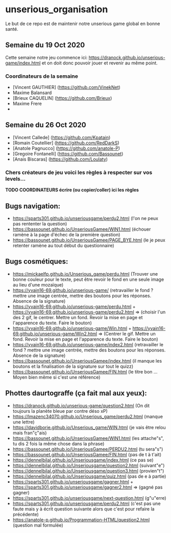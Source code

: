 # unserious_organisation

Le but de ce repo est de maintenir notre unserious game global en bonne santé.

## Semaine du 19 Oct 2020
Cette semaine notre jeu commence ici: https://dranock.github.io/unserious-game/index.html et on doit donc pouvoir jouer et revenir au même point.

### Coordinateurs de la semaine

* [Vincent GAUTHIER] (https://github.com/VinekNet)
* Maxime Balansard
* [Brieux CAQUELIN] (https://github.com/Brieux)
* Maxime Frere
* 

## Semaine du 26 Oct 2020

* [Vincent Callede] (https://github.com/Kpatain)
* [Romain Coutellier] (https://github.com/RedDarkS)
* [Anatole Pagnucco] (https://github.com/anatole-P)
* [Gregoire Fontanelli] (https://github.com/Bassounet)
* [Anais Biscaras] (https://github.com/Loulaty)

### Chers créateurs de jeu voici les règles à respecter sur vos levels...

**TODO COORDINATEURS écrire (ou copier/coller) ici les règles**

## Bugs navigation:
- https://sparts301.github.io/unseriousgame/perdu2.html (l'on ne peux pas rententer la question)
- https://bassounet.github.io/UnseriousGamee/WIN1.html (échouer ramène à la page d'échec de la première question)
- https://bassounet.github.io/UnseriousGamee/PAGE_BYE.html (le je peux retenter ramène au tout début du questionnaire)

## Bugs cosmétiques:
- https://mickaelfp.github.io/Unserious_game/perdu.html (Trouver une bonne couleur pour le texte, peut être revoir le fond en une seule image au lieu d'une mozaïque)
- https://yvain16-69.github.io/unserious-game/ (retravailler le fond ? mettre une image centrée, mettre des boutons pour les réponses. Absence de la signature)
- https://yvain16-69.github.io/unserious-game/perdu.html
  +
  https://yvain16-69.github.io/unserious-game/perdu2.html
  => (choisir l'un des 2 gif, le centrer. Mettre un fond. Revoir la mise en page et l'apparence du texte. Faire le bouton)
- https://yvain16-69.github.io/unserious-game/Win.html
  +
  https://yvain16-69.github.io/unserious-game/Win2.html
  => (Centrer le gif. Mettre un fond. Revoir la mise en page et l'apparence du texte. Faire le bouton)
- https://yvain16-69.github.io/unserious-game/index2.html (retravailler le fond ? mettre une image centrée, mettre des boutons pour les réponses. Absence de la signature)
- https://bassounet.github.io/UnseriousGamee/index.html (il manque les boutons et la finalisation de la signature sur tout le quizz)
- https://bassounet.github.io/UnseriousGamee/FIN.html (le titre bon ... Moyen bien même si c'est une référence)

## Phottes daurtograffe (ça fait mal aux yeux):
- https://dranock.github.io/unserious-game/question2.html (On dit toujours la planète bleue par contre déso xP)
- https://lmazenc34070.github.io/Unserious_game/perdu2.html (manque une lettre)
- https://davidborie.github.io/Unserious_game/WIN.html (je vais être relou mais fran"ç"ais)
- https://bassounet.github.io/UnseriousGamee/WIN1.html (les attache"s", tu dis 2 fois la même chose dans la phrase)
- https://bassounet.github.io/UnseriousGamee/PERDU2.html (tu sera"s")
- https://bassounet.github.io/UnseriousGamee/FIN.html (pas de t à t'ait)
- https://dennelbilal.github.io/Unseriousgame/index.html (ce pas se)
- https://dennelbilal.github.io/Unseriousgame/question2.html (suivant"e")
- https://dennelbilal.github.io/Unseriousgame/question3.html (provien"t")
- https://dennelbilal.github.io/Unseriousgame/quiz.html (pas de e à partie)
- https://sparts301.github.io/unseriousgame/gagner.html 
  +
  https://sparts301.github.io/unseriousgame/gagner2.html
  => (gagné pas gagner)
- https://sparts301.github.io/unseriousgame/next-question.html (g"u"erre)
- https://sparts301.github.io/unseriousgame/perdu2.html (c'est pas une faute mais y à écrit question suivante alors que c'est pour refaire la précédente)
- https://anatole-p.github.io/Programmation-HTML/question2.html (question mal formulée)


